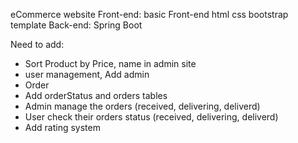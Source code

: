 eCommerce website
Front-end: basic Front-end html css bootstrap template
Back-end: Spring Boot

Need to add:
- Sort Product by Price, name in admin site
- user management, Add admin
- Order
- Add orderStatus and orders tables
- Admin manage the orders (received, delivering, deliverd)
- User check their orders status (received, delivering, deliverd)
- Add rating system